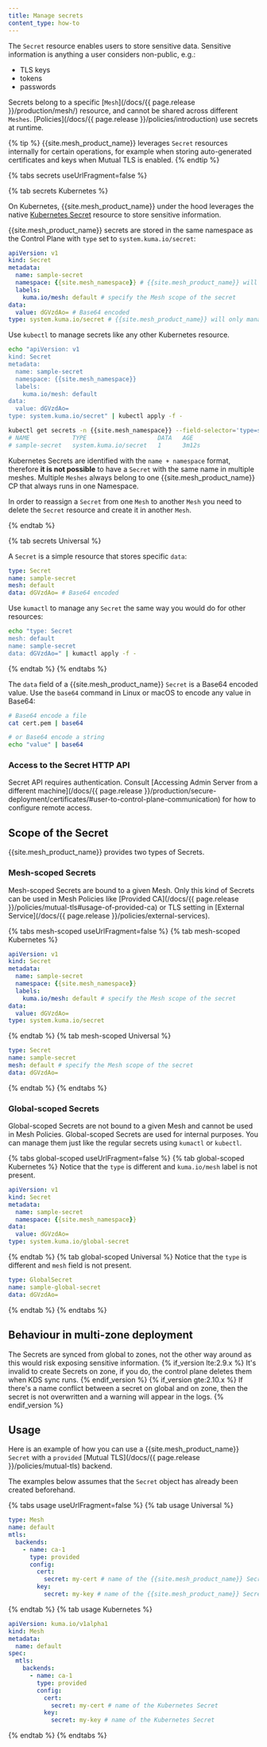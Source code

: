 ```yaml
---
title: Manage secrets
content_type: how-to
---
```


The `Secret` resource enables users to store sensitive data.
Sensitive information is anything a user considers non-public, e.g.:

- TLS keys
- tokens
- passwords

Secrets belong to a specific [`Mesh`](/docs/{{ page.release }}/production/mesh/) resource, and cannot be shared across different `Meshes`.
[Policies](/docs/{{ page.release }}/policies/introduction) use secrets at runtime.

{% tip %}
{{site.mesh_product_name}} leverages `Secret` resources internally for certain operations,
for example when storing auto-generated certificates and keys when Mutual TLS is enabled.
{% endtip %}

{% tabs secrets useUrlFragment=false %}

{% tab secrets Kubernetes %}

On Kubernetes, {{site.mesh_product_name}} under the hood leverages the native [Kubernetes Secret](https://kubernetes.io/docs/concepts/configuration/secret/) resource to store sensitive information.

{{site.mesh_product_name}} secrets are stored in the same namespace as the Control Plane with `type` set to `system.kuma.io/secret`:

```yaml
apiVersion: v1
kind: Secret
metadata:
  name: sample-secret
  namespace: {{site.mesh_namespace}} # {{site.mesh_product_name}} will only manage secrets in the same namespace as the CP
  labels:
    kuma.io/mesh: default # specify the Mesh scope of the secret
data:
  value: dGVzdAo= # Base64 encoded
type: system.kuma.io/secret # {{site.mesh_product_name}} will only manage secrets of this type
```

Use `kubectl` to manage secrets like any other Kubernetes resource.

```sh
echo "apiVersion: v1
kind: Secret
metadata:
  name: sample-secret
  namespace: {{site.mesh_namespace}}
  labels:
    kuma.io/mesh: default
data:
  value: dGVzdAo=
type: system.kuma.io/secret" | kubectl apply -f -

kubectl get secrets -n {{site.mesh_namespace}} --field-selector='type=system.kuma.io/secret'
# NAME            TYPE                    DATA   AGE
# sample-secret   system.kuma.io/secret   1      3m12s
```

Kubernetes Secrets are identified with the `name + namespace` format,
therefore **it is not possible** to have a `Secret` with the same name in multiple meshes.
Multiple `Meshes` always belong to one {{site.mesh_product_name}} CP that always runs in one Namespace.

In order to reassign a `Secret` from one `Mesh` to another `Mesh` you need to delete the `Secret` resource and create it in another `Mesh`.

{% endtab %}

{% tab secrets Universal %}

A `Secret` is a simple resource that stores specific `data`:

```yaml
type: Secret
name: sample-secret
mesh: default
data: dGVzdAo= # Base64 encoded
```

Use `kumactl` to manage any `Secret` the same way you would do for other resources:

```sh
echo "type: Secret
mesh: default
name: sample-secret
data: dGVzdAo=" | kumactl apply -f -
```

{% endtab %}
{% endtabs %}


The `data` field of a {{site.mesh_product_name}} `Secret` is a Base64 encoded value.
Use the `base64` command in Linux or macOS to encode any value in Base64:

```sh
# Base64 encode a file
cat cert.pem | base64

# or Base64 encode a string
echo "value" | base64
```


### Access to the Secret HTTP API

Secret API requires authentication.
Consult [Accessing Admin Server from a different machine](/docs/{{ page.release }}/production/secure-deployment/certificates/#user-to-control-plane-communication) for how to configure remote access.

## Scope of the Secret

{{site.mesh_product_name}} provides two types of Secrets.

### Mesh-scoped Secrets

Mesh-scoped Secrets are bound to a given Mesh.
Only this kind of Secrets can be used in Mesh Policies like [Provided CA](/docs/{{ page.release }}/policies/mutual-tls#usage-of-provided-ca) or TLS setting in [External Service](/docs/{{ page.release }}/policies/external-services).

{% tabs mesh-scoped useUrlFragment=false %}
{% tab mesh-scoped Kubernetes %}

```yaml
apiVersion: v1
kind: Secret
metadata:
  name: sample-secret
  namespace: {{site.mesh_namespace}}
  labels:
    kuma.io/mesh: default # specify the Mesh scope of the secret
data:
  value: dGVzdAo=
type: system.kuma.io/secret
```

{% endtab %}
{% tab mesh-scoped Universal %}

```yaml
type: Secret
name: sample-secret
mesh: default # specify the Mesh scope of the secret
data: dGVzdAo=
```

{% endtab %}
{% endtabs %}

### Global-scoped Secrets

Global-scoped Secrets are not bound to a given Mesh and cannot be used in Mesh Policies.
Global-scoped Secrets are used for internal purposes.
You can manage them just like the regular secrets using `kumactl` or `kubectl`.

{% tabs global-scoped useUrlFragment=false %}
{% tab global-scoped Kubernetes %}
Notice that the `type` is different and `kuma.io/mesh` label is not present.

```yaml
apiVersion: v1
kind: Secret
metadata:
  name: sample-secret
  namespace: {{site.mesh_namespace}}
data:
  value: dGVzdAo=
type: system.kuma.io/global-secret
```

{% endtab %}
{% tab global-scoped Universal %}
Notice that the `type` is different and `mesh` field is not present.

```yaml
type: GlobalSecret
name: sample-global-secret
data: dGVzdAo=
```

{% endtab %}
{% endtabs %}

## Behaviour in multi-zone deployment

The Secrets are synced from global to zones, not the other way around as this would risk exposing sensitive information.
{% if_version lte:2.9.x %}
It's invalid to create Secrets on zone, if you do, the control plane deletes them when KDS sync runs.
{% endif_version %}
{% if_version gte:2.10.x %}
If there's a name conflict between a secret on global and on zone, then the secret is not overwritten and a warning will appear in the logs.
{% endif_version %}

## Usage

Here is an example of how you can use a {{site.mesh_product_name}} `Secret` with a `provided` [Mutual TLS](/docs/{{ page.release }}/policies/mutual-tls) backend.

The examples below assumes that the `Secret` object has already been created beforehand.

{% tabs usage useUrlFragment=false %}
{% tab usage Universal %}

```yaml
type: Mesh
name: default
mtls:
  backends:
    - name: ca-1
      type: provided
      config:
        cert:
          secret: my-cert # name of the {{site.mesh_product_name}} Secret
        key:
          secret: my-key # name of the {{site.mesh_product_name}} Secret
```

{% endtab %}
{% tab usage Kubernetes %}

```yaml
apiVersion: kuma.io/v1alpha1
kind: Mesh
metadata:
  name: default
spec:
  mtls:
    backends:
      - name: ca-1
        type: provided
        config:
          cert:
            secret: my-cert # name of the Kubernetes Secret
          key:
            secret: my-key # name of the Kubernetes Secret
```

{% endtab %}
{% endtabs %}
